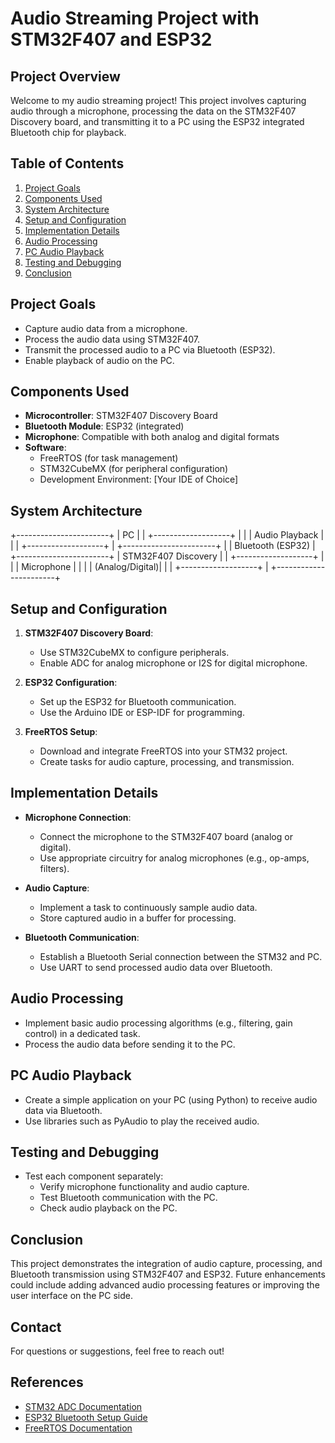 # Audio Streaming Project with STM32F407 and ESP32

## Project Overview
Welcome to my audio streaming project! This project involves capturing audio through a microphone, processing the data on the STM32F407 Discovery board, and transmitting it to a PC using the ESP32 integrated Bluetooth chip for playback.

## Table of Contents
1. [Project Goals](#project-goals)
2. [Components Used](#components-used)
3. [System Architecture](#system-architecture)
4. [Setup and Configuration](#setup-and-configuration)
5. [Implementation Details](#implementation-details)
6. [Audio Processing](#audio-processing)
7. [PC Audio Playback](#pc-audio-playback)
8. [Testing and Debugging](#testing-and-debugging)
9. [Conclusion](#conclusion)

## Project Goals
- Capture audio data from a microphone.
- Process the audio data using STM32F407.
- Transmit the processed audio to a PC via Bluetooth (ESP32).
- Enable playback of audio on the PC.

## Components Used
- **Microcontroller**: STM32F407 Discovery Board
- **Bluetooth Module**: ESP32 (integrated)
- **Microphone**: Compatible with both analog and digital formats
- **Software**:
  - FreeRTOS (for task management)
  - STM32CubeMX (for peripheral configuration)
  - Development Environment: [Your IDE of Choice]

## System Architecture
+-----------------------+
|        PC             |
| +-------------------+ |
| |   Audio Playback  | |
| +-------------------+ |
+-----------------------+
          |
          | Bluetooth (ESP32)
          |
+-----------------------+
|  STM32F407 Discovery  |
| +-------------------+ |
| |    Microphone     | |
| |   (Analog/Digital)| |
| +-------------------+ |
+-----------------------+



## Setup and Configuration
1. **STM32F407 Discovery Board**:
   - Use STM32CubeMX to configure peripherals.
   - Enable ADC for analog microphone or I2S for digital microphone.

2. **ESP32 Configuration**:
   - Set up the ESP32 for Bluetooth communication.
   - Use the Arduino IDE or ESP-IDF for programming.

3. **FreeRTOS Setup**:
   - Download and integrate FreeRTOS into your STM32 project.
   - Create tasks for audio capture, processing, and transmission.

## Implementation Details
- **Microphone Connection**:
  - Connect the microphone to the STM32F407 board (analog or digital).
  - Use appropriate circuitry for analog microphones (e.g., op-amps, filters).

- **Audio Capture**:
  - Implement a task to continuously sample audio data.
  - Store captured audio in a buffer for processing.

- **Bluetooth Communication**:
  - Establish a Bluetooth Serial connection between the STM32 and PC.
  - Use UART to send processed audio data over Bluetooth.

## Audio Processing
- Implement basic audio processing algorithms (e.g., filtering, gain control) in a dedicated task.
- Process the audio data before sending it to the PC.

## PC Audio Playback
- Create a simple application on your PC (using Python) to receive audio data via Bluetooth.
- Use libraries such as PyAudio to play the received audio.

## Testing and Debugging
- Test each component separately:
  - Verify microphone functionality and audio capture.
  - Test Bluetooth communication with the PC.
  - Check audio playback on the PC.

## Conclusion
This project demonstrates the integration of audio capture, processing, and Bluetooth transmission using STM32F407 and ESP32. Future enhancements could include adding advanced audio processing features or improving the user interface on the PC side.

## Contact
For questions or suggestions, feel free to reach out!

## References
- [STM32 ADC Documentation](https://www.st.com/en/embedded-software/stm32-audio-application.html)
- [ESP32 Bluetooth Setup Guide](https://docs.espressif.com/projects/esp-idf/en/latest/esp32/api-reference/bluetooth/bluedroid/index.html)
- [FreeRTOS Documentation](https://www.freertos.org/)
